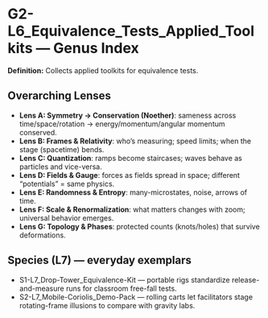 # G2-L6_Equivalence_Tests_Applied_Toolkits — Genus Index
**Definition:** Collects applied toolkits for equivalence tests.

## Overarching Lenses

- **Lens A: Symmetry -> Conservation (Noether)**: sameness across time/space/rotation → energy/momentum/angular momentum conserved.
- **Lens B: Frames & Relativity**: who’s measuring; speed limits; when the stage (spacetime) bends.
- **Lens C: Quantization**: ramps become staircases; waves behave as particles and vice-versa.
- **Lens D: Fields & Gauge**: forces as fields spread in space; different “potentials” = same physics.
- **Lens E: Randomness & Entropy**: many-microstates, noise, arrows of time.
- **Lens F: Scale & Renormalization**: what matters changes with zoom; universal behavior emerges.
- **Lens G: Topology & Phases**: protected counts (knots/holes) that survive deformations.

## Species (L7) — everyday exemplars
- S1-L7_Drop-Tower_Equivalence-Kit — portable rigs standardize release-and-measure runs for classroom free-fall tests.
- S2-L7_Mobile-Coriolis_Demo-Pack — rolling carts let facilitators stage rotating-frame illusions to compare with gravity labs.
